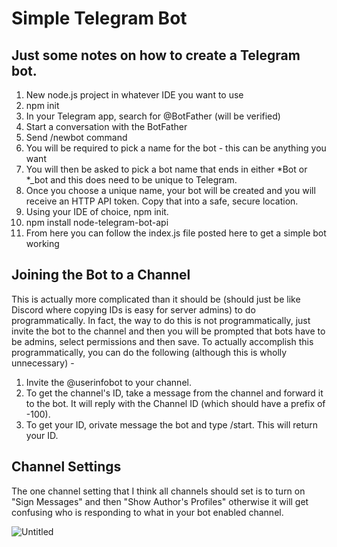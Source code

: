 # Simple Telegram Bot

## Just some notes on how to create a Telegram bot.

1) New node.js project in whatever IDE you want to use
2) npm init
3) In your Telegram app, search for @BotFather (will be verified)
4) Start a conversation with the BotFather
5) Send /newbot command
6) You will be required to pick a name for the bot - this can be anything you want
7) You will then be asked to pick a bot name that ends in either *Bot or *_bot and this does need to be unique to Telegram.
8) Once you choose a unique name, your bot will be created and you will receive an HTTP API token. Copy that into a safe, secure location.
9) Using your IDE of choice, npm init.
10) npm install node-telegram-bot-api
11) From here you can follow the index.js file posted here to get a simple bot working

## Joining the Bot to a Channel

This is actually more complicated than it should be (should just be like Discord where copying IDs is easy for server admins) to do programmatically. In fact, the way to do this is not programmatically, just invite the bot to the channel and then you will be prompted that bots have to be admins, select permissions and then save. To actually accomplish this programmatically, you can do the following (although this is wholly unnecessary) -

1) Invite the @userinfobot to your channel.
2) To get the channel's ID, take a message from the channel and forward it to the bot. It will reply with the Channel ID (which should have a prefix of -100).
3) To get your ID, orivate message the bot and type /start. This will return your ID.

## Channel Settings

The one channel setting that I think all channels should set is to turn on "Sign Messages" and then "Show Author's Profiles" otherwise it will get confusing who is responding to what in your bot enabled channel.

![Untitled](https://github.com/user-attachments/assets/01369d87-bd81-4554-8e5b-21d61e5bcc30)
